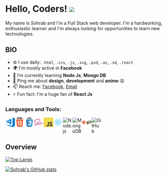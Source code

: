 # Hello, Coders! <img src="https://raw.githubusercontent.com/MartinHeinz/MartinHeinz/master/wave.gif" width="40px">
My name is Sohrab and I'm a Full Stack web developer. I'm a hardworking, enthusiastic learner and I'm always looking for opportunities to learn new technologies. 
## BIO
- ⚙️ I use daily: `.html`, `.css`, `.js`, `.svg`, `.psd`, `.ai`, `.xd`, `.react`
- 🌍 I'm mostly active in **Facebook**
- 🌱 I’m currently learning **Node Js**, **Mongo DB**
- 💬 Ping me about **design**, **development** and **anime** :stuck_out_tongue_closed_eyes:
- 📫 Reach me: [Facebook](https://www.facebook.com/himel.mahmud.007/), [Email](mailto:sohrab.cse9@gmail.com/)
- ⚡️ Fun fact: I'm a huge fan of **React Js**

### Languages and Tools:

<img align="left" alt="Visual Studio Code" width="30px" src="https://raw.githubusercontent.com/github/explore/80688e429a7d4ef2fca1e82350fe8e3517d3494d/topics/visual-studio-code/visual-studio-code.png" />
<img align="left" alt="HTML5" width="30px" src="https://raw.githubusercontent.com/github/explore/80688e429a7d4ef2fca1e82350fe8e3517d3494d/topics/html/html.png" />
<img align="left" alt="CSS3" width="30px" src="https://raw.githubusercontent.com/github/explore/80688e429a7d4ef2fca1e82350fe8e3517d3494d/topics/css/css.png" />
<img align="left" alt="Sass" width="30px" src="https://raw.githubusercontent.com/github/explore/80688e429a7d4ef2fca1e82350fe8e3517d3494d/topics/sass/sass.png" />
<img align="left" alt="JavaScript" width="30px" src="https://raw.githubusercontent.com/github/explore/80688e429a7d4ef2fca1e82350fe8e3517d3494d/topics/javascript/javascript.png" />
<img align="left" alt="React" width="30px" src="https://raw.githubusercontent.com/github/explore/80688e429a7d4ef2fca1e82350fe8e3517d3494d/topics/react/react.png" />
<img align="left" alt="Node.js" width="30px" src="https://www.ambientinfotech.com/wp-content/uploads/2020/03/node-js.png" />
<img align="left" alt="MongoDB" width="30px" src="https://www.vippng.com/png/detail/66-663097_file-antu-mongodb-svg-svg-mongodb-logo-png.png" />
<img align="left" alt="Git" width="30px" src="https://raw.githubusercontent.com/github/explore/80688e429a7d4ef2fca1e82350fe8e3517d3494d/topics/git/git.png" />
<img align="left" alt="GitHub" width="30px" src="https://cdn3.iconfinder.com/data/icons/popular-services-brands/512/github-512.png" />

<br />
<br/>
<br />

## Overview

[![Top Langs](https://github-readme-stats.vercel.app/api/top-langs/?username=sohrab09&layout=compact&theme=tokyonight)](https://github.com/sohrab09/github-readme-stats)

[![Sohrab's GitHub stats](https://github-readme-stats.vercel.app/api?username=sohrab09&count_private=true&show_icons=true&theme=tokyonight)](https://github.com/sohrab09/github-readme-stats)
